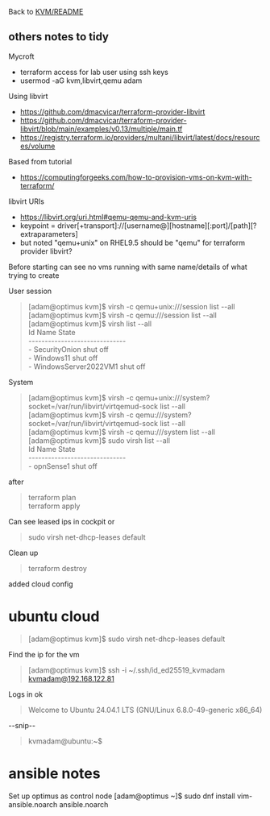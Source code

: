 Back to [KVM/README](README)

## others notes to tidy 

Mycroft 
  - terraform access for lab user using ssh keys
  - usermod -aG kvm,libvirt,qemu adam

Using libvirt
- https://github.com/dmacvicar/terraform-provider-libvirt
- https://github.com/dmacvicar/terraform-provider-libvirt/blob/main/examples/v0.13/multiple/main.tf
- https://registry.terraform.io/providers/multani/libvirt/latest/docs/resources/volume

Based from tutorial
- https://computingforgeeks.com/how-to-provision-vms-on-kvm-with-terraform/

libvirt URIs
- https://libvirt.org/uri.html#qemu-qemu-and-kvm-uris
- keypoint = driver[+transport]://[username@][hostname][:port]/[path][?extraparameters]
- but noted "qemu+unix" on RHEL9.5 should be "qemu" for terraform provider libvirt?

Before starting can see no vms running with same name/details of what trying to create 

User session
> \[adam@optimus kvm\]\$ virsh -c qemu+unix:///session list --all \
> \[adam@optimus kvm\]\$ virsh -c qemu:///session list --all \
> \[adam@optimus kvm\]$ virsh list --all\
>  Id   Name                   State\
> \------------------------------ \
> \-    SecurityOnion          shut off\
> \-    Windows11              shut off\
> \-    WindowsServer2022VM1   shut off

System
> \[adam@optimus kvm\]\$ virsh -c qemu+unix:///system?socket=/var/run/libvirt/virtqemud-sock list --all \
> \[adam@optimus kvm\]\$ virsh -c qemu:///system?socket=/var/run/libvirt/virtqemud-sock list --all \
> \[adam@optimus kvm\]\$ virsh -c qemu:///system list --all \
> \[adam@optimus kvm\]\$ sudo virsh list --all \
> Id   Name        State \
> \------------------------------ \
> \-    opnSense1   shut off

after 

> terraform plan \
> terraform apply 

Can see leased ips in cockpit or 
> sudo virsh net-dhcp-leases default 

Clean up
> terraform destroy

added cloud config 

# ubuntu cloud 

> [adam@optimus kvm]$ sudo virsh net-dhcp-leases default

Find the ip for the vm

>[adam@optimus kvm]$ ssh -i ~/.ssh/id_ed25519_kvmadam kvmadam@192.168.122.81 

Logs in ok

>Welcome to Ubuntu 24.04.1 LTS (GNU/Linux 6.8.0-49-generic x86_64)
>
--snip--
> kvmadam@ubuntu:~$

# ansible notes

Set up optimus as control node
[adam@optimus ~]$ sudo dnf install vim-ansible.noarch ansible.noarch
